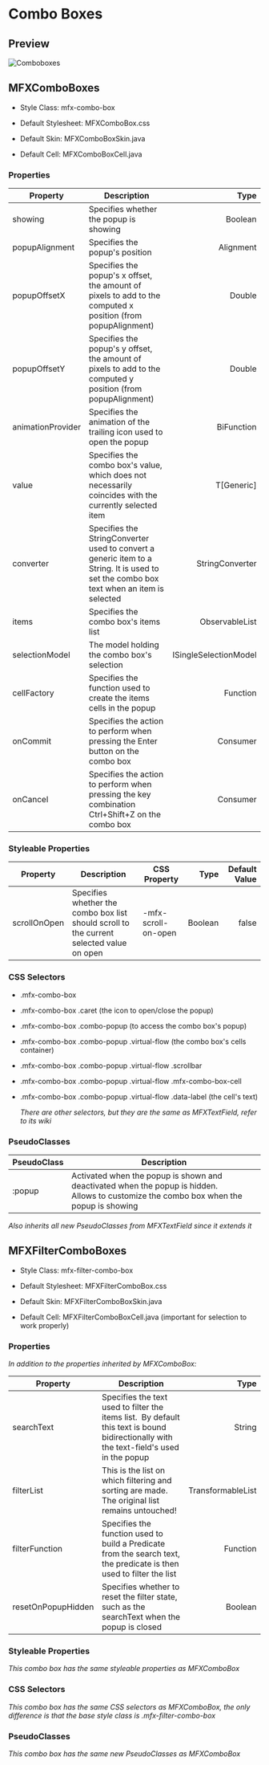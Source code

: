 # Combo Boxes

## Preview

<img src="https://imgur.com/BO0twpA.gif" alt="Comboboxes">

## MFXComboBoxes

- Style Class: mfx-combo-box

- Default Stylesheet: MFXComboBox.css

- Default Skin: MFXComboBoxSkin.java

- Default Cell: MFXComboBoxCell.java

### Properties

| Property          | Description                                                                                                                             | Type                  |
| ----------------- | --------------------------------------------------------------------------------------------------------------------------------------- | ---------------------:|
| showing           | Specifies whether the popup is showing                                                                                                  | Boolean               |
| popupAlignment    | Specifies the popup's position                                                                                                          | Alignment             |
| popupOffsetX      | Specifies the popup's x offset, the amount of pixels to add to the computed x position (from popupAlignment)                            | Double                |
| popupOffsetY      | Specifies the popup's y offset, the amount of pixels to add to the computed y position (from popupAlignment)                            | Double                |
| animationProvider | Specifies the animation of the trailing icon used to open the popup                                                                     | BiFunction            |
| value             | Specifies the combo box's value, which does not necessarily coincides with the currently selected item                                  | T[Generic]            |
| converter         | Specifies the StringConverter used to convert a generic item to a String. It is used to set the combo box text when an item is selected | StringConverter       |
| items             | Specifies the combo box's items list                                                                                                    | ObservableList        |
| selectionModel    | The model holding the combo box's selection                                                                                             | ISingleSelectionModel |
| cellFactory       | Specifies the function used to create the items cells in the popup                                                                      | Function              |
| onCommit          | Specifies the action to perform when pressing the Enter button on the combo box                                                         | Consumer              |
| onCancel          | Specifies the action to perform when pressing the key combination Ctrl+Shift+Z on the combo box                                         | Consumer              |

### Styleable Properties

| Property     | Description                                                                              | CSS Property        | Type    | Default Value |
| ------------ | ---------------------------------------------------------------------------------------- | ------------------- | -------:| -------------:|
| scrollOnOpen | Specifies whether the combo box list should scroll to the current selected value on open | -mfx-scroll-on-open | Boolean | false         |

### CSS Selectors

- .mfx-combo-box

- .mfx-combo-box .caret (the icon to open/close the popup)

- .mfx-combo-box .combo-popup (to access the combo box's popup)

- .mfx-combo-box .combo-popup .virtual-flow (the combo box's cells container)

- .mfx-combo-box .combo-popup .virtual-flow .scrollbar

- .mfx-combo-box .combo-popup .virtual-flow .mfx-combo-box-cell

- .mfx-combo-box .combo-popup .virtual-flow .data-label (the cell's text)

  *There are other selectors, but they are the same as MFXTextField, refer to its wiki*

### PseudoClasses

| PseudoClass | Description                                                                                                                                 |
| ----------- | ------------------------------------------------------------------------------------------------------------------------------------------- |
| :popup      | Activated when the popup is shown and deactivated when the popup is hidden.<br/>Allows to customize the combo box when the popup is showing |

*Also inherits all new PseudoClasses from MFXTextField since it extends it*

## MFXFilterComboBoxes

- Style Class: mfx-filter-combo-box

- Default Stylesheet: MFXFilterComboBox.css

- Default Skin: MFXFilterComboBoxSkin.java

- Default Cell: MFXFilterComboBoxCell.java (important for selection to work properly)

### Properties

*In addition to the properties inherited by MFXComboBox:*

| Property           | Description                                                                                                                              | Type              |
| ------------------ | ---------------------------------------------------------------------------------------------------------------------------------------- | -----------------:|
| searchText         | Specifies the text used to filter the items list.  By default this text is bound bidirectionally with the text-field's used in the popup | String            |
| filterList         | This is the list on which filtering and sorting are made. The original list remains untouched!                                           | TransformableList |
| filterFunction     | Specifies the function used to build a Predicate from the search text, the predicate is then used to filter the list                     | Function          |
| resetOnPopupHidden | Specifies whether to reset the filter state, such as the searchText when the popup is closed                                             | Boolean           |

### Styleable Properties

*This combo box has the same styleable properties as MFXComboBox*

### CSS Selectors

*This combo box has the same CSS selectors as MFXComboBox, the only difference is that the base style class is
.mfx-filter-combo-box*

### PseudoClasses

*This combo box has the same new PseudoClasses as MFXComboBox*
